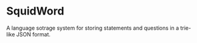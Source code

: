 # SquidWord
A language sotrage system for storing statements and questions in a trie-like JSON format.
